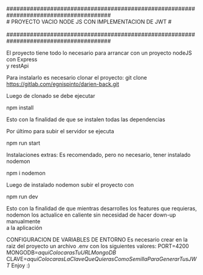 #######################################################################################<br>
				# PROYECTO VACIO NODE JS CON IMPLEMENTACION DE JWT #		<br/>		
#######################################################################################<br>

El proyecto tiene todo lo necesario para arrancar con un proyecto nodeJS con Express <br>
y restApi

Para instalarlo es necesario clonar el proyecto:
git clone https://gitlab.com/egnispinto/darien-back.git

Luego de clonado se debe ejecutar
<p>npm install</p>

Esto con la finalidad de que se instalen todas las dependencias

Por último para subir el servidor se ejecuta
<p>npm run start</p>

Instalaciones extras:
Es recomendado, pero no necesario, tener instalado nodemon
<p>npm i nodemon</p>

Luego de instalado nodemon subir el proyecto con 

<p>npm run dev</p>
Esto con la finalidad de que mientras desarrolles los features que requieras, <br>
nodemon los actualice en caliente sin necesidad de hacer down-up manualmente <br>
a la aplicación

CONFIGURACION DE VARIABLES DE ENTORNO
Es necesario crear en la raiz del proyecto un archivo .env con los siguientes valores:
PORT=4200
MONGODB=*aquiColocarasTuURLMongoDB*
CLAVE=*aquiColocarasLaClaveQueQuierasComoSemillaParaGenerarTusJWT*
Enjoy :)








